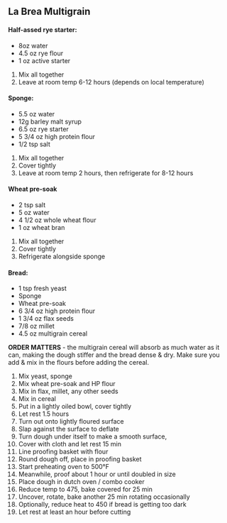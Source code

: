 ## La Brea Multigrain
#### Half-assed rye starter:
* 8oz water
* 4.5 oz rye flour
* 1 oz active starter

1. Mix all together 
2. Leave at room temp 6-12 hours (depends on local temperature)

#### Sponge: 
* 5.5 oz water
* 12g barley malt syrup
* 6.5 oz rye starter
* 5 3/4 oz high protein flour
* 1/2 tsp salt

1. Mix all together
2. Cover tightly
2. Leave at room temp 2 hours, then refrigerate for 8-12 hours

#### Wheat pre-soak
* 2 tsp salt
* 5 oz water
* 4 1/2 oz whole wheat flour
* 1 oz wheat bran

1. Mix all together
2. Cover tightly
3. Refrigerate alongside sponge

#### Bread: 
* 1 tsp fresh yeast
* Sponge
* Wheat pre-soak
* 6 3/4 oz high protein flour
* 1 3/4 oz flax seeds
* 7/8 oz millet
* 4.5 oz multigrain cereal

**ORDER MATTERS** - the multigrain cereal will absorb as much water as it can, making the dough stiffer and the bread dense & dry. Make sure you add & mix in the flours before adding the cereal. 

1. Mix yeast, sponge
2. Mix wheat pre-soak and HP flour
3. Mix in flax, millet, any other seeds
4. Mix in cereal
5. Put in a lightly oiled bowl, cover tightly
6. Let rest 1.5 hours
7. Turn out onto lightly floured surface
8. Slap against the surface to deflate
9. Turn dough under itself to make a smooth surface, 
10. Cover with cloth and let rest 15 min
11. Line proofing basket with flour 
12. Round dough off, place in proofing basket
13. Start preheating oven to 500&deg;F
14. Meanwhile, proof about 1 hour or until doubled in size
15. Place dough in dutch oven / combo cooker
16. Reduce temp to 475, bake covered for 25 min
17. Uncover, rotate, bake another 25 min rotating occasionally
18. Optionally, reduce heat to 450 if bread is getting too dark
19. Let rest at least an hour before cutting

